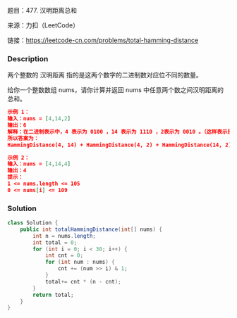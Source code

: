 题目：477. 汉明距离总和

来源：力扣（LeetCode）

链接：https://leetcode-cn.com/problems/total-hamming-distance


### Description

两个整数的 汉明距离 指的是这两个数字的二进制数对应位不同的数量。

给你一个整数数组 nums，请你计算并返回 nums 中任意两个数之间汉明距离的总和。

```json
示例 1：
输入：nums = [4,14,2]
输出：6
解释：在二进制表示中，4 表示为 0100 ，14 表示为 1110 ，2表示为 0010 。（这样表示是为了体现后四位之间关系）
所以答案为：
HammingDistance(4, 14) + HammingDistance(4, 2) + HammingDistance(14, 2) = 2 + 2 + 2 = 6

示例 2：
输入：nums = [4,14,4]
输出：4
提示：
1 <= nums.length <= 105
0 <= nums[i] <= 109
```



### Solution
```java
class Solution {
    public int totalHammingDistance(int[] nums) {
        int n = nums.length;
        int total = 0;
        for (int i = 0; i < 30; i++) {
            int cnt = 0;
            for (int num : nums) {
                cnt += (num >> i) & 1;
            }
            total+= cnt * (n - cnt);
        }
        return total;
    }
}
```


